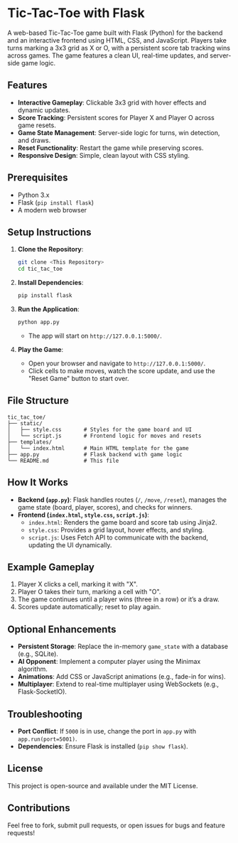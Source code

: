 
# Tic-Tac-Toe with Flask

A web-based Tic-Tac-Toe game built with Flask (Python) for the backend and an interactive frontend using HTML, CSS, and JavaScript. Players take turns marking a 3x3 grid as X or O, with a persistent score tab tracking wins across games. The game features a clean UI, real-time updates, and server-side game logic.

## Features
- **Interactive Gameplay**: Clickable 3x3 grid with hover effects and dynamic updates.
- **Score Tracking**: Persistent scores for Player X and Player O across game resets.
- **Game State Management**: Server-side logic for turns, win detection, and draws.
- **Reset Functionality**: Restart the game while preserving scores.
- **Responsive Design**: Simple, clean layout with CSS styling.

## Prerequisites
- Python 3.x
- Flask (`pip install flask`)
- A modern web browser

## Setup Instructions
1. **Clone the Repository**:
   ```bash
   git clone <This Repository>
   cd tic_tac_toe
   ```

2. **Install Dependencies**:
   ```bash
   pip install flask
   ```

3. **Run the Application**:
   ```bash
   python app.py
   ```
   - The app will start on `http://127.0.0.1:5000/`.

4. **Play the Game**:
   - Open your browser and navigate to `http://127.0.0.1:5000/`.
   - Click cells to make moves, watch the score update, and use the "Reset Game" button to start over.

## File Structure
```
tic_tac_toe/
├── static/
│   ├── style.css       # Styles for the game board and UI
│   └── script.js       # Frontend logic for moves and resets
├── templates/
│   └── index.html      # Main HTML template for the game
├── app.py              # Flask backend with game logic
└── README.md           # This file
```

## How It Works
- **Backend (`app.py`)**: Flask handles routes (`/`, `/move`, `/reset`), manages the game state (board, player, scores), and checks for winners.
- **Frontend (`index.html`, `style.css`, `script.js`)**:
  - `index.html`: Renders the game board and score tab using Jinja2.
  - `style.css`: Provides a grid layout, hover effects, and styling.
  - `script.js`: Uses Fetch API to communicate with the backend, updating the UI dynamically.

## Example Gameplay
1. Player X clicks a cell, marking it with "X".
2. Player O takes their turn, marking a cell with "O".
3. The game continues until a player wins (three in a row) or it’s a draw.
4. Scores update automatically; reset to play again.

## Optional Enhancements
- **Persistent Storage**: Replace the in-memory `game_state` with a database (e.g., SQLite).
- **AI Opponent**: Implement a computer player using the Minimax algorithm.
- **Animations**: Add CSS or JavaScript animations (e.g., fade-in for wins).
- **Multiplayer**: Extend to real-time multiplayer using WebSockets (e.g., Flask-SocketIO).

## Troubleshooting
- **Port Conflict**: If `5000` is in use, change the port in `app.py` with `app.run(port=5001)`.
- **Dependencies**: Ensure Flask is installed (`pip show flask`).

## License
This project is open-source and available under the MIT License.

## Contributions
Feel free to fork, submit pull requests, or open issues for bugs and feature requests!

